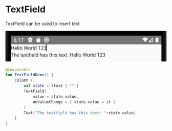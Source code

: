 # TextField
TextField can be used to insert text

<p align="left">
  <img src ="../../images/TextFieldDemo.png"  />
</p>

```kotlin
@Composable
fun TextFieldDemo() {
    Column {
        val state = state { "" }
        TextField(
            value = state.value,
            onValueChange = { state.value = it }
        )
        Text("The textfield has this text: "+state.value)
    }
}
```